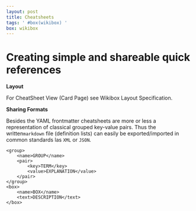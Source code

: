 ```yaml
---
layout: post
title: Cheatsheets
tags: ' #box(wikibox) '
box: wikibox
---
```


# Creating simple and shareable quick references

**Layout**

For CheatSheet View (Card Page) see Wikibox Layout Specification.

**Sharing Formats**

Besides the YAML frontmatter cheatsheets are more or less a representation of classical grouped key-value pairs. Thus the written`markdown` file (definition lists) can easily be exported/imported in common standards las `XML` or `JSON`.

	<group>
		<name>GROUP</name>
		<pair>
			<key>TERM</key>
			<value>EXPLANATION</value>
		</pair>
	</group>
	<box>
		<name>BOX</name>
		<text>DESCRIPTION</text>
	</box>